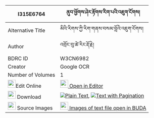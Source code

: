 |I315E6764|ནུབ་ཕྱོགས་ཤེར་རྟོགས་རིག་པའི་འཇུག་ངོགས། 
| --- | --- 
|Alternative Title |མིའི་རིགས་ཀྱི་རིག་གནས་བསམ་བློའི་འཇུག་ངོགས།
|Author| འབྲོང་བུ་ཚེ་རིང་རྡོ་རྗེ།
|BDRC ID | W3CN6982
|Creator | Google OCR
|Number of Volumes| 1
|<img width="25" src="https://img.icons8.com/color/25/000000/edit-property.png">Edit Online| [<img width="25" src="https://avatars.githubusercontent.com/u/45091458?s=200&v=4"> Open in Editor](http://editor.openpecha.org/I315E6764)
|<img width="25" src="https://img.icons8.com/fluent/48/000000/download-2.png"/>  Download | [![](https://img.icons8.com/color/20/000000/txt.png)Plain Text](https://github.com/Openpecha/I315E6764/releases/download/v2/nubchok_sher_tok_rigpa_i_jukng_plain_I315E6764.zip), [![](https://img.icons8.com/color/20/000000/txt.png)Text with Pagination](https://github.com/Openpecha/I315E6764/releases/download/v2/nubchok_sher_tok_rigpa_i_jukng_pages_I315E6764.zip)
|<img width="25" src="https://img.icons8.com/plasticine/100/000000/pictures-folder.png"/>  Source Images | [<img width="25" src="https://library.bdrc.io/icons/BUDA-small.svg"> Images of text file open in BUDA](https://library.bdrc.io/show/bdr:W3CN6982)